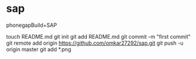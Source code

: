 sap
===

phonegapBuild+SAP

touch README.md
git init
git add README.md
git commit -m "first commit"
git remote add origin https://github.com/omkar27292/sap.git
git push -u origin master
git add \*.png
